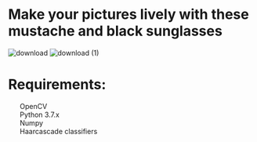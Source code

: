 <h1>Make your pictures lively with these mustache and black sunglasses</h1>


![download](https://user-images.githubusercontent.com/52042283/114262166-1d75cd80-99fc-11eb-8eef-233d6a21538b.png)
![download (1)](https://user-images.githubusercontent.com/52042283/114262168-1ea6fa80-99fc-11eb-8378-dd804de10ba2.png)


<h1>Requirements: </h1>
<ul>
OpenCV
  <br>
Python 3.7.x
  <br>
Numpy
  <br>
Haarcascade classifiers
  </ul>
